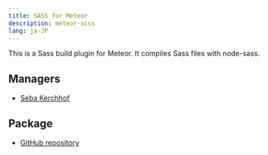 ```yaml
---
title: SASS for Meteor
description: meteor-scss
lang: ja-JP
---
```


This is a Sass build plugin for Meteor. It compiles Sass files with node-sass.

## Managers
* [Seba Kerchhof](https://github.com/sebakerckhof)

## Package
* [GitHub repository](https://github.com/Meteor-Community-Packages/meteor-scss)

